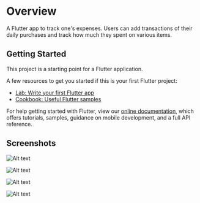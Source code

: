 # Overview

A Flutter app to track one's expenses. Users can add transactions of their daily purchases and track how much they 
spent on various items.

## Getting Started

This project is a starting point for a Flutter application.

A few resources to get you started if this is your first Flutter project:

- [Lab: Write your first Flutter app](https://flutter.dev/docs/get-started/codelab)
- [Cookbook: Useful Flutter samples](https://flutter.dev/docs/cookbook)

For help getting started with Flutter, view our
[online documentation](https://flutter.dev/docs), which offers tutorials,
samples, guidance on mobile development, and a full API reference.

## Screenshots

![Alt text](/assets/gitlab_sc/transaction_listing.png?raw=true "Articles Listing")

![Alt text](/assets/gitlab_sc/add_new_transaction.png?raw=true "Articles Listing")

![Alt text](/assets/gitlab_sc/select_date.png?raw=true "Articles Listing")

![Alt text](/assets/gitlab_sc/add_new_transaction.png?raw=true "Articles Listing")

